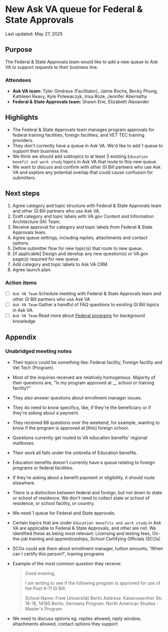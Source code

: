 # New Ask VA queue for Federal & State Approvals

Last updated: May 27, 2025

## Purpose

The Federal & State Approvals team would like to add a new queue to Ask VA to support requests to their business line.

### Attendees

- **Ask VA team:** Tyler Gindraux (Facilitator), Jaime Rocha, Becky Phung, Kathleen Reavy, Kyle Polewaczyk, Irisa Roze, Jennifer Abernathy
- **Federal & State Approvals team:** Shawn Erie, Elizabeth Alexander

## Highlights

- The Federal & State Approvals team manages program approvals for federal training facilities, foreign facilities, and VET TEC training providers.
- They don't currently have a queue in Ask VA. We'd like to add 1 queue to support their business line.
- We think we should add subtopics to at least 3 existing `Education benefit and work study` topics in Ask VA that route to this new queue.
- We want to discuss and confirm with other GI Bill partners who use Ask VA and explore any potential overlap that could cause confusion for submitters.

## Next steps

1. Agree category and topic structure with Federal & State Approvals team and other GI Bill partners who use Ask VA.
2. Draft category and topic labels with VA.gov Content and Information Architecture (IA) Team.
3. Receive approval for category and topic labels from Federal & State Approvals team.
4. Agree queue settings, including replies, attachments and contact options.
5. Define submitter flow for new topic(s) that route to new queue.
6. [If applicable] Design and develop any new question(s) or VA.gov page(s) required for new queue.
7. Add category and topic labels to Ask VA CRM.
8. Agree launch plan.

### Action items

- [ ] `Ask VA Team` Schedule meeting with Federal & State Approvals team and other GI Bill partners who use Ask VA
- [ ] `Ask VA Team` Gather a handful of FAQ questions to existing GI Bill topics in Ask VA.
- [ ] `Ask VA Team` Read more about [Federal programs](https://www.va.gov/education/about-gi-bill-benefits/how-to-use-benefits/study-at-foreign-schools/#:~:text=Send%20an%20email%20to%20federal.approvals%40va.gov) for background knowledge

## Appendix

### Unabridged meeting notes

- Their topics could be something like: Federal facility, Foreign facility and Vet Tech (Program).
- Most of the inquiries received are relatively homogenous. Majority of their questions are, "Is my program approved at __ school or training facility?"
- They also answer questions about enrollment manager issues.
- They do need to know specifics, like, if they're the beneficiary or if they're asking about a payment.
- They received 88 questions over the weekend, for example, wanting to know if the program is approved at [this] foreign school.
- Questions currently get routed to VA education benefits' regional mailboxes.
- Their work all falls under the umbrella of Education benefits.
- Education benefits doesn't currently have a queue relating to foreign programs or federal facilities.
- If they're asking about a benefit payment or eligibility, it should route elsewhere.
- There is a distinction between federal and foreign, but not down to state or school of residence. We don't need to collect state or school of residence, or school facility, or country.
- We need 1 queue for Federal and State approvals.
- Certain topics that are under `Education benefits and work study` in Ask VA are applicable to Federal & State Approvals, and other are not. We identified these as being most relevant: Licensing and testing fees, On-the-job training and apprenticeships, School Certifying Officials (SCOs)
- SCOs could ask them about enrollment manager, tuition amounts, 'When can I certify this person?', training programs
- Example of the most common question they receive:
  
  > Good evening,
  >
  > I am writing to see if the following program is approved for use of the Post 9-11 GI Bill:
  >
  > School Name: Freie Universität Berlin
  > Address: Kaiserswerther Str. 16-18, 14195 Berlin, Germany
  > Program: North American Studies - Master's Program
- We need to discuss options eg. replies allowed, reply window, attachments allowed, contact options they support
